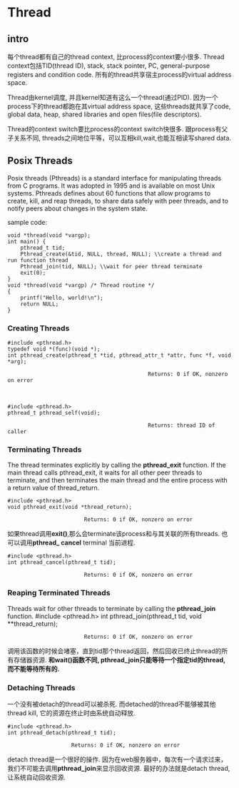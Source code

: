 # Thread

## intro
每个thread都有自己的thread context, 比process的context要小很多. Thread context包括TID(thread ID), stack, stack pointer, PC, general-purpose registers and condition code. 所有的thread共享宿主process的virtual address space.

Thread由kernel调度, 并且kernel知道有这么一个thread(通过PID). 因为一个process下的thread都跑在其virtual address space, 这些threads就共享了code, global data, heap, shared libraries and open files(file descriptors).

Thread的context switch要比process的context switch快很多. 跟process有父子关系不同, threads之间地位平等，可以互相kill,wait,也能互相读写shared data.

## Posix Threads
Posix threads (Pthreads) is a standard interface for manipulating threads from C programs. It was adopted in 1995 and is available on most Unix systems. Pthreads defines about 60 functions that allow programs to create, kill, and reap threads, to share data safely with peer threads, and to notify peers about changes in the system state.

sample code:

    void *thread(void *vargp);
    int main() {
        pthread_t tid;
        Pthread_create(&tid, NULL, thread, NULL); \\create a thread and run function thread
        Pthread_join(tid, NULL); \\wait for peer thread terminate
        exit(0);
    }
    void *thread(void *vargp) /* Thread routine */
    {
        printf("Hello, world!\n");
        return NULL;
    }

### Creating Threads
    #include <pthread.h>
    typedef void *(func)(void *);
    int pthread_create(pthread_t *tid, pthread_attr_t *attr, func *f, void *arg);
    
                                                Returns: 0 if OK, nonzero on error
<br />

    #include <pthread.h> 
    pthread_t pthread_self(void);
    
                                                Returns: thread ID of caller

### Terminating Threads
The thread terminates explicitly by calling the **pthread_exit** function. If the main thread calls pthread_exit, it waits for all other peer threads to terminate, and then terminates the main thread and the entire process with a return value of thread_return.

    #include <pthread.h>
    void pthread_exit(void *thread_return);

                            Returns: 0 if OK, nonzero on error
                            
如果thread调用**exit()**,那么会terminate该process和与其关联的所有threads. 也可以调用**pthread_ cancel** terminal 当前进程.

    #include <pthread.h>
    int pthread_cancel(pthread_t tid);

                            Returns: 0 if OK, nonzero on error
                            
### Reaping Terminated Threads
Threads wait for other threads to terminate by calling the **pthread_join** function.
    #include <pthread.h>
    int pthread_join(pthread_t tid, void **thread_return);

                            Returns: 0 if OK, nonzero on error
                            
调用该函数的时候会堵塞，直到tid那个thread返回，然后回收已终止thread的所有存储器资源. **和wait()函数不同, pthread_join只能等待一个指定tid的thread, 而不能等待所有的.**

### Detaching Threads
一个没有被detach的thread可以被杀死. 而detached的thread不能够被其他thread kill, 它的资源在终止时由系统自动释放.

    #include <pthread.h>
    int pthread_detach(pthread_t tid);
            
                        Returns: 0 if OK, nonzero on error
                        
detach thread是一个很好的操作. 因为在web服务器中，每次有一个请求过来，我们不可能去调用**pthread_join**来显示回收资源. 最好的办法就是detach thread, 让系统自动回收资源.

